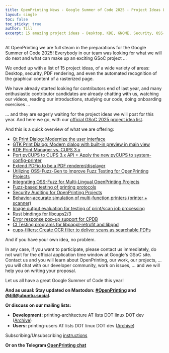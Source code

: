 ```yaml
---
title: OpenPrinting News - Google Summer of Code 2025 - Project Ideas List posted!
layout: single
toc: false
toc_sticky: true
author: Till
excerpt: 15 amazing project ideas - Desktop, KDE, GNOME, Security, OSS-Fuzz, image content recognition ...
---
```

At OpenPrinting we are full steam in the preparations for the Google Summer of Code 2025! Everybody in our team was looking for what we will do next and what can make up an exciting GSoC project ...

We ended up with a list of 15 project ideas, of a wide variety of areas: Desktop, security, PDF rendering, and even the automated recognition of the graphical content of a rasterized page.

We have already started looking for contributors end of last year, and many enthusiastic contributor candidates are already chatting with us, watching our videos, reading our introductions, studying our code, doing onboarding exercises ...

... and they are eagerly waiting for the project ideas we will post for this year. And here we go, with our [official GSoC 2025 project idea list](https://wiki.linuxfoundation.org/gsoc/google-summer-code-2025-openprinting-projects).

And this is a quick overview of what we are offering:

- [Qt Print Dialog: Modernize the user interface](https://wiki.linuxfoundation.org/gsoc/google-summer-code-2025-openprinting-projects#qt_print_dialogmodernize_the_user_interface)
- [GTK Print Dialog: Modern dialog with built-in preview in main view](https://wiki.linuxfoundation.org/gsoc/google-summer-code-2025-openprinting-projects#gtk_print_dialogmodern_dialog_with_built-in_preview_in_main_view)
- [KDE Print Manager vs. CUPS 3.x](https://wiki.linuxfoundation.org/gsoc/google-summer-code-2025-openprinting-projects#kde_print_manager_vs_cups_3x)
- [Port pyCUPS to CUPS 3.x API + Apply the new pyCUPS to system-config-printer](https://wiki.linuxfoundation.org/gsoc/google-summer-code-2025-openprinting-projects#port_pycups_to_cups_3x_api_apply_the_new_pycups_to_system-config-printer)
- [Extend PDFio to be a PDF renderer/displayer](https://wiki.linuxfoundation.org/gsoc/google-summer-code-2025-openprinting-projects#extend_pdfio_to_be_a_pdf_rendererdisplayer)
- [Utilizing OSS-Fuzz-Gen to Improve Fuzz Testing for OpenPrinting Projects](https://wiki.linuxfoundation.org/gsoc/google-summer-code-2025-openprinting-projects#utilizing_oss-fuzz-gen_to_improve_fuzz_testing_for_openprinting_projects)
- [Integrating OSS-Fuzz for Multi-Lingual OpenPrinting Projects](https://wiki.linuxfoundation.org/gsoc/google-summer-code-2025-openprinting-projects#integrating_oss-fuzz_for_multi-lingual_openprinting_projects)
- [Fuzz-based testing of printing protocols](https://wiki.linuxfoundation.org/gsoc/google-summer-code-2025-openprinting-projects#fuzz-based_testing_of_printing_protocols)
- [Security Auditing for OpenPrinting Projects](https://wiki.linuxfoundation.org/gsoc/google-summer-code-2025-openprinting-projects#security_auditing_for_openprinting_projects)
- [Behavior-accurate simulation of multi-function printers (printer + scanner)](https://wiki.linuxfoundation.org/gsoc/google-summer-code-2025-openprinting-projects#behavior-accurate_simulation_of_multi-function_printers_printer_scanner)
- [Image output evaluation for testing of print/scan job processing](https://wiki.linuxfoundation.org/gsoc/google-summer-code-2025-openprinting-projects#image_output_evaluation_for_testing_of_printscan_job_processing)
- [Rust bindings for libcups2/3](https://wiki.linuxfoundation.org/gsoc/google-summer-code-2025-openprinting-projects#rust_bindings_for_libcups23)
- [Error response pop-up support for CPDB](https://wiki.linuxfoundation.org/gsoc/google-summer-code-2025-openprinting-projects#error_response_pop-up_support_for_cpdb)
- [CI Testing programs for libpappl-retrofit and libppd](https://wiki.linuxfoundation.org/gsoc/google-summer-code-2025-openprinting-projects#ci_testing_programs_for_libpappl-retrofit_and_libppd)
- [cups-filters: Create OCR filter to deliver scans as searchable PDFs](https://wiki.linuxfoundation.org/gsoc/google-summer-code-2025-openprinting-projects#cups-filterscreate_ocr_filter_to_deliver_scans_as_searchable_pdfs)

And if you have your own idea, no problem.

In any case, if you want to participate, please contact us immediately, do not wait for the official application time window at Google's GSoC site. Contact us and you will learn about OpenPrinting, our work, our projects, ... you will chat with our developer community, work on issues, ... and we will help you on writing your proposal.

Let us all have a great Google Summer of Code this year!


**And as usual: Stay updated on Mastodon: [#OpenPrinting](https://ubuntu.social/tags/OpenPrinting) and [@till@ubuntu.social](https://ubuntu.social/@till).**

**Or discuss on our mailing lists:**
- **Development:** printing-architecture AT lists DOT linux DOT dev ([Archive](https://lore.kernel.org/printing-architecture/))
- **Users:** printing-users AT lists DOT linux DOT dev ([Archive](https://lore.kernel.org/printing-users/))

Subscribing/Unsubscribing [instructions](https://subspace.kernel.org/subscribing.html)

**Or on the Telegram [OpenPrinting chat](https://t.me/+RizBbjXz4uU2ZWM1)**
